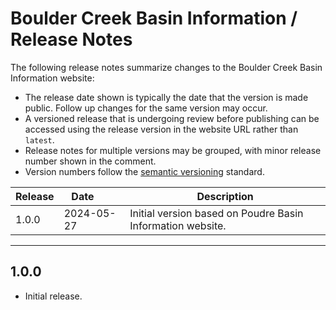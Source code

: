 # Boulder Creek Basin Information / Release Notes #

The following release notes summarize changes to the Boulder Creek Basin Information website:

*   The release date shown is typically the date that the version is made public.
    Follow up changes for the same version may occur.
*   A versioned release that is undergoing review before publishing can be accessed using the release
    version in the website URL rather than `latest`.
*   Release notes for multiple versions may be grouped, with minor release number shown in the comment.
*   Version numbers follow the [semantic versioning](https://semver.org) standard.

| **Release** | **Date**&nbsp;&nbsp;&nbsp;&nbsp;&nbsp;&nbsp;&nbsp; | **Description** |
| -- | -- | -- |
| 1.0.0 | 2024-05-27 | Initial version based on Poudre Basin Information website. | 

------------

## 1.0.0 ##

*   Initial release.
